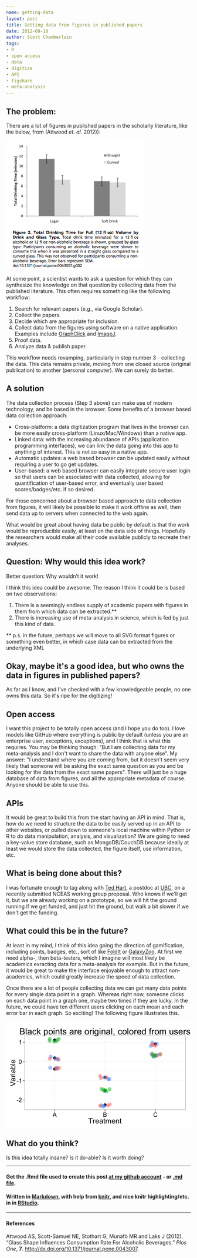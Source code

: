 ```yaml
---
name: getting-data
layout: post
title: Getting data from figures in published papers
date: 2012-09-18
author: Scott Chamberlain
tags: 
- R
- open access
- data
- digitize
- API
- figshare
- meta-analysis
---
```



## The problem:
There are a lot of figures in published papers in the scholarly literature, like the below, from (Attwood _et. al._ 2012)):  

![alt text](/img/getfig2.png)

At some point, a scientist wants to ask a question for which they can synthesize the knowledge on that question by collecting data from the published literature.  This often requires something like the following workflow:

1. Search for relevant papers (e.g., via Google Scholar).
2. Collect the papers.
3. Decide which are appropriate for inclusion.
4. Collect data from the figures using software on a native application.  Examples include [GraphClick](http://www.arizona-software.ch/graphclick/) and [ImageJ](http://rsbweb.nih.gov/ij/).
5. Proof data. 
6. Analyze data & publish paper. 

This workflow needs revamping, particularly in step number 3 - collecting the data.  This data remains private, moving from one closed source (original publication) to another (personal computer).  We can surely do better.

## A solution
The data collection process (Step 3 above) can make use of modern technology, and be based in the browser. Some benefits of a browser based data collection approach:

+ Cross-platform: a data digitization program that lives in the browser can be more easily cross-platform (Linux/Mac/Windows) than a native app. 
+ Linked data: with the increasing abundance of APIs (application programming interfaces), we can link the data going into this app to anything of interest.  This is not so easy in a native app. 
+ Automatic updates: a web based browser can be updated easily without requiring a user to go get updates. 
+ User-based: a web based browser can easily integrate secure user login so that users can be associated with data collected, allowing for quantification of user-based error, and eventually user based scores/badges/etc. if so desired.

For those concerned about a browser based approach to data collection from figures, it will likely be possible to make it work offline as well, then send data up to servers when connected to the web again. 

What would be great about having data be public by default is that the work would be reproducible easily, at least on the data side of things. Hopefully the researchers would make all their code available publicly to recreate their analyses. 

## Question: Why would this idea work?
Better question: Why wouldn’t it work!

I think this idea could be awesome.  The reason I think it could be is based on two observations: 

1. There is a seemingly endless supply of academic papers with figures in them from which data can be extracted.**
2. There is increasing use of meta-analysis in science, which is fed by just this kind of data. 

** p.s. in the future, perhaps we will move to all SVG format figures or something even better, in which case data can be extracted from the underlying XML

## Okay, maybe it's a good idea, but who owns the data in figures in published papers?
As far as I know, and I've checked with a few knowledgeable people, no one owns this data. So it's ripe for the digitizing!

## Open access
I want this project to be totally open access (and I hope you do too).  I love models like GitHub where everything is public by default (unless you are an enterprise user, exceptions, exceptions), and I think that is what this requires.  You may be thinking though: "But I am collecting data for my meta-analysis and I don't want to share the data with anyone else".  My answer: "I understand where you are coming from, but it doesn't seem very likely that someone will be asking the exact same question as you and be looking for the data from the exact same papers".  There will just be a huge database of data from figures, and all the appropriate metadata of course.  Anyone should be able to use this.

## APIs
It would be great to build this from the start having an API in mind.  That is, how do we need to structure the data to be easily served up in an API to other websites, or pulled down to someone's local machine within Python or R to do data manipulation, analysis, and visualization?  We are going to need a key-value store database, such as MongoDB/CouchDB because ideally at least we would store the data collected, the figure itself, use information, etc. 

## What is being done about this?
I was fortunate enough to tag along with [Ted Hart](http://emhart.github.com/), a postdoc at [UBC](PUTINLINKHERE), on a recently submitted NCEAS working group proposal. Who knows if we'll get it, but we are already working on a prototype, so we will hit the ground running if we get funded, and just hit the ground, but walk a bit slower if we don't get the funding. 

## What could this be in the future?
At least in my mind, I think of this idea going the direction of gamification, including points, badges, etc., sort of like [FoldIt](http://fold.it/portal/) or [GalaxyZoo](http://www.galaxyzoo.org/).  At first we need alpha-, then beta-testers, which I imagine will most likely be academics exracting data for a meta-analysis for example.  But in the future, it would be great to make the interface enjoyable enough to attract non-academics, which could greatly increase the speed of data collection. 

Once there are a lot of people collecting data we can get many data points for every single data point in a graph.  Whereas right now, someone clicks on each data point in a graph one, maybe two times if they are lucky.  In the future, we could have ten different users clicking on each mean and each error bar in each graph.  So exciting!  The following figure illustrates this. 

![center](/img/clicks.png) 


## What do you think?
Is this idea totally insane?  Is it do-able?  Is it worth doing?

*********
#### Get the .Rmd file used to create this post [at my github account](https://github.com/SChamberlain/schamberlain.github.com/blob/master/_drafts/2012-09-18-getting-data.Rmd) - or [.md file](https://github.com/SChamberlain/schamberlain.github.com/tree/master/_posts/2012-09-18-getting-data.md).

#### Written in [Markdown](http://daringfireball.net/projects/markdown/), with help from [knitr](http://yihui.name/knitr/), and nice knitr highlighting/etc. in in [RStudio](http://rstudio.org/).

*********
#### References
<p>Attwood AS, Scott-Samuel NE, Stothart G, Munafò MR and Laks J (2012).
&ldquo;Glass Shape Influences Consumption Rate For Alcoholic Beverages.&rdquo;
<EM>Plos One</EM>, <B>7</B>.
<a href="http://dx.doi.org/10.1371/journal.pone.0043007">http://dx.doi.org/10.1371/journal.pone.0043007</a>.

